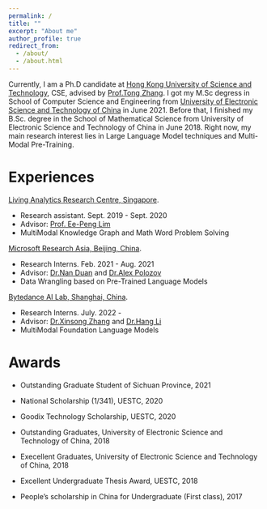 ```yaml
---
permalink: /
title: ""
excerpt: "About me"
author_profile: true
redirect_from: 
  - /about/
  - /about.html
---
```


Currently, I am a Ph.D candidate at [Hong Kong University of Science and Technology](http://www.scse.uestc.edu.cn), CSE, advised by [Prof.Tong Zhang](http://tongzhang-ml.org/). I got my M.Sc degress in School of Computer Science and Engineering from  [University of Electronic Science and Technology of China](https://www.uestc.edu.cn/) in June 2021. Before that, I finished my B.Sc. degree in the School of Mathematical Science from University of Electronic Science and Technology of China in June 2018. 
    Right now, my main research interest lies in Large Language Model techniques and Multi-Modal Pre-Training.

Experiences
======


<p><a href="https://larc.smu.edu.sg/"><span class="author">Living Analytics Research Centre, Singapore</span></a>. </p>

- Research assistant. Sept. 2019 - Sept. 2020 
- Advisor: <a href="https://sites.google.com/site/aseplim/"><span class="author">Prof. Ee-Peng Lim</span></a> <br>
- MultiModal Knowledge Graph and Math Word Problem Solving 


<p><a href=""><span class="author">Microsoft Research Asia, Beijing, China</span></a>. </p>

- Research Interns. Feb. 2021 - Aug. 2021 
- Advisor: <a href="https://nanduan.github.io/"><span class="author">Dr.Nan Duan</span></a> and <a href="https://alexpolozov.com/"><span class="author">Dr.Alex Polozov</span></a> <br>
- Data Wrangling based on Pre-Trained Language Models

<p><a href=""><span class="author">Bytedance AI Lab, Shanghai, China</span></a>. </p>

- Research Interns. July. 2022 - 
- Advisor: <a href="https://scholar.google.com/citations?user=BnSQUocAAAAJ&hl=zh-CN"><span class="author">Dr.Xinsong Zhang</span></a> and <a href="https://scholar.google.com/citations?user=nTl5mSwAAAAJ&hl=zh-CN"><span class="author">Dr.Hang Li</span></a> <br>
- MultiModal Foundation Language Models


Awards
======

- Outstanding Graduate Student of Sichuan Province, 2021 <vr>

- National Scholarship (1/341), UESTC, 2020 <vr>	

- Goodix Technology Scholarship, UESTC, 2020 <vr>

- Outstanding Graduates, University of Electronic Science and Technology of China, 2018 <vr>

- Execellent Graduates, University of Electronic Science and Technology of China, 2018 <vr>

- Excellent Undergraduate Thesis Award, UESTC, 2018 <vr>

- People’s scholarship in China for Undergraduate (First class), 2017 <vr>







